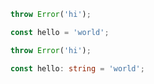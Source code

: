 ```js
throw Error('hi');

const hello = 'world';
```

```ts
throw Error('hi');

const hello: string = 'world';
```
